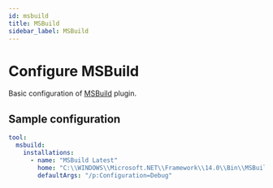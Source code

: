 ```yaml
---
id: msbuild
title: MSBuild
sidebar_label: MSBuild
---
```


# Configure MSBuild

Basic configuration of [MSBuild](https://plugins.jenkins.io/msbuild) plugin.

## Sample configuration

```yaml
tool:
  msbuild:
    installations:
      - name: "MSBuild Latest"
        home: "C:\\WINDOWS\\Microsoft.NET\\Framework\\14.0\\Bin\\MSBuild.exe"
        defaultArgs: "/p:Configuration=Debug"
```
